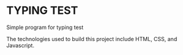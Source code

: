 # TYPING TEST

Simple program for typing test

The technologies used to build this project include HTML, CSS, and Javascript.
